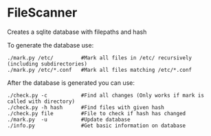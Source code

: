 # FileScanner

Creates a sqlite database with filepaths and hash

To generate the database use:
```
./mark.py /etc/         #Mark all files in /etc/ recursively (including subdirectories)
./mark.py /etc/*.conf   #Mark all files matching /etc/*.conf
```

After the database is generated you can use:
```
./check.py -c           #Find all changes (Only works if mark is called with directory)
./check.py -h hash      #Find files with given hash
./check.py file         #File to check if hash has changed
./mark.py  -u           #Update database
./info.py               #Get basic information on database
```